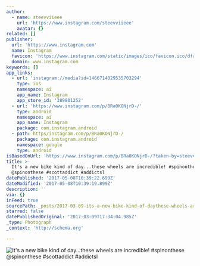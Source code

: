 ```yaml
---
author:
  - name: steevviieee
    url: 'https://www.instagram.com/steevviieee'
    avatar: {}
related: []
publisher:
  url: 'https://www.instagram.com'
  name: Instagram
  favicon: 'https://www.instagram.com/static/images/ico/favicon.ico/dfa85bb1fd63.ico'
  domain: www.instagram.com
keywords: []
app_links:
  - url: 'instagram://media?id=1466714029535703294'
    type: ios
    namespace: ai
    app_name: Instagram
    app_store_id: '389801252'
  - url: 'https://www.instagram.com/p/BRa0KONjrD-/'
    type: android
    namespace: ai
    app_name: Instagram
    package: com.instagram.android
  - path: https/instagram.com/p/BRa0KONjrD-/
    package: com.instagram.android
    namespace: google
    type: android
isBasedOnUrl: 'https://www.instagram.com/p/BRa0KONjrD-/?taken-by=steevviieee'
title: >-
  It's a new bike kind of day...these wheels are incredible! #spinonthese
  @spinonthese #scottaddict #addictsl
datePublished: '2017-05-08T10:39:22.699Z'
dateModified: '2017-05-08T10:39:19.899Z'
description: ''
via: {}
inFeed: true
sourcePath: _posts/2017-03-09-its-a-new-bike-kind-of-daythese-wheels-are-incredible.md
starred: false
datePublishedOriginal: '2017-03-09T17:34:04.985Z'
_type: Photograph
_context: 'http://schema.org'

---
```

![It's a new bike kind of day...these wheels are incredible! #spinonthese @spinonthese #scottaddict #addictsl](https://scontent.cdninstagram.com/t51.2885-15/s640x640/sh0.08/e35/17127006_1859425000997719_2460794945238204416_n.jpg)